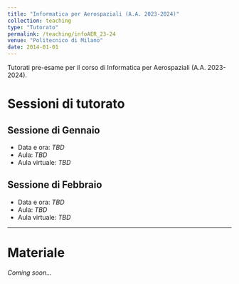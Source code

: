 ```yaml
---
title: "Informatica per Aerospaziali (A.A. 2023-2024)"
collection: teaching
type: "Tutorato"
permalink: /teaching/infoAER_23-24
venue: "Politecnico di Milano"
date: 2014-01-01
---
```


Tutorati pre-esame per il corso di Informatica per Aerospaziali (A.A. 2023-2024). 

# Sessioni di tutorato

## Sessione di Gennaio
- Data e ora: *TBD*
- Aula: *TBD*
- Aula virtuale: *TBD*

## Sessione di Febbraio
- Data e ora: *TBD*
- Aula: *TBD*
- Aula virtuale: *TBD*

---
# Materiale

*Coming soon...*